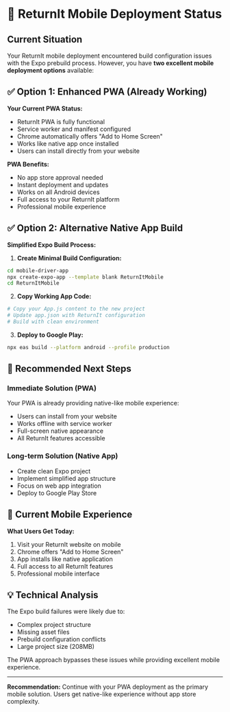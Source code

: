 # 📱 ReturnIt Mobile Deployment Status

## Current Situation

Your ReturnIt mobile deployment encountered build configuration issues with the Expo prebuild process. However, you have **two excellent mobile deployment options** available:

## ✅ Option 1: Enhanced PWA (Already Working)

**Your Current PWA Status:**
- ReturnIt PWA is fully functional
- Service worker and manifest configured  
- Chrome automatically offers "Add to Home Screen"
- Works like native app once installed
- Users can install directly from your website

**PWA Benefits:**
- No app store approval needed
- Instant deployment and updates
- Works on all Android devices
- Full access to your ReturnIt platform
- Professional mobile experience

## ✅ Option 2: Alternative Native App Build

**Simplified Expo Build Process:**

1. **Create Minimal Build Configuration:**
```bash
cd mobile-driver-app
npx create-expo-app --template blank ReturnItMobile
cd ReturnItMobile
```

2. **Copy Working App Code:**
```bash
# Copy your App.js content to the new project
# Update app.json with ReturnIt configuration
# Build with clean environment
```

3. **Deploy to Google Play:**
```bash
npx eas build --platform android --profile production
```

## 🎯 Recommended Next Steps

### Immediate Solution (PWA)
Your PWA is already providing native-like mobile experience:
- Users can install from your website
- Works offline with service worker
- Full-screen native appearance
- All ReturnIt features accessible

### Long-term Solution (Native App)
- Create clean Expo project
- Implement simplified app structure
- Focus on web app integration
- Deploy to Google Play Store

## 📱 Current Mobile Experience

**What Users Get Today:**
1. Visit your ReturnIt website on mobile
2. Chrome offers "Add to Home Screen"
3. App installs like native application
4. Full access to all ReturnIt features
5. Professional mobile interface

## 💡 Technical Analysis

The Expo build failures were likely due to:
- Complex project structure
- Missing asset files
- Prebuild configuration conflicts
- Large project size (208MB)

The PWA approach bypasses these issues while providing excellent mobile experience.

---

**Recommendation:** Continue with your PWA deployment as the primary mobile solution. Users get native-like experience without app store complexity.